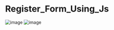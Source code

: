 # Register_Form_Using_Js
![image](https://user-images.githubusercontent.com/85015174/180602720-bc34631b-ddf4-4376-aa6f-d700b0e9e173.png)
![image](https://user-images.githubusercontent.com/85015174/180602741-81422887-bea8-49e2-b5f9-3edb01cba684.png)
